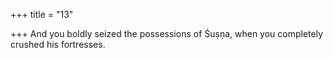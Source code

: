 +++
title = "13"

+++
And you boldly seized the possessions of Śuṣṇa,
when you completely crushed his fortresses.